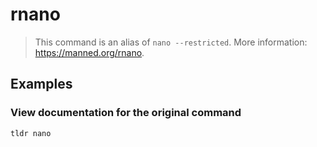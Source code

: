 # rnano

> This command is an alias of `nano --restricted`. More information: <https://manned.org/rnano>.

## Examples

### View documentation for the original command

```bash
tldr nano
```
